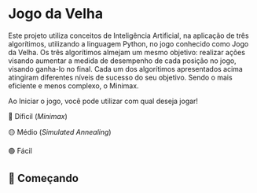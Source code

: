 # Jogo da Velha

Este projeto utiliza conceitos de Inteligência Artificial, na aplicação de três algorítimos, utilizando a linguagem Python, no jogo conhecido como Jogo da Velha. Os três algorítimos almejam um mesmo objetivo: realizar ações visando aumentar a medida de desempenho de cada posição no jogo, visando ganha-lo no final. Cada um dos algorítimos apresentados acima atingiram diferentes níveis de sucesso do seu objetivo. Sendo o mais eficiente e menos complexo, o Minimax. 

Ao Iniciar o jogo, você pode utilizar com qual deseja jogar!

   🔴 Díficil (*Minimax*)
   
   🟡 Médio (*Simulated Annealing*)
   
   🟢 Fácil 
  
## 🚀 Começando
